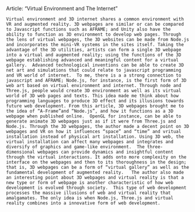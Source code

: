 
Article: “Virtual Environment and The Internet”

	Virtual environment and 3D internet shares a common environment with VR and augmented reality. 3D webpages are similar or can be compared to Javascript functions such as AFRAME; and Unity also have the ability to function as 3D environment to develop web pages. Through the lens of virtual webpages, the 3D websites can be made from Node.js and incorporates the mini-VR systems in the sites itself. Taking the advantage of the 3D utilities, artists can form a single 3D webpage into a virtual and augmented reality; using the functions of the 3D webpage establishing advanced and meaningful content for a virtual gallery.  Advanced technological inventions can be able to create 3D net art and simulations that could relate to javascript programming and VR world of internet.  To me, there is a a strong connection to javascript and AFRAME; Node.js, for instance, is the first form of 3D web art based on virtual environment and internet. Through node and Three.js, people would create 3D environment as well as its virtual world of 3D web pages and texts. This idea made me think about how programming languages to produce 3D effect and its illusions towards future web development. From this article, 3D webpages brought me to the idea of “A-Frame”and “Node.js”, and how it functions as a 3D webpage when published online.  OpenGL for instance, can be able to generate animate 3D webpages just as if it were from Three.js and Node.js. Through the 3D webpages, the author made a decent point on 3D webpages and VR on how it influences “space” and “time” and vritual installation instead of physical art installation. Using 3D web, the virtual installation can affect many webpages and integrates and diversify of graphics and game-like environment.  The three-dimensional webpages can provide dynamics and insightful content through the virtual interactions. It adds onto more complexity on the interface on the webpages and then to its thoroughness in the design; that is, 3D webpages can be a form of “virtual gallery” as well as the fundamental development of augmented reality.   The author also made an interesting point about 3D webpages and virtual reality is that a new type or form of webpage is another characteristic of how web development is evolved through society.  This type of web development processes the massive illusions of web and virtual reality that amalgamates. The only idea is when Node.js, Three.js and virtual reality combines into a innovative form of web development.
